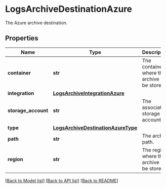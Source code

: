# LogsArchiveDestinationAzure

The Azure archive destination.

## Properties

| Name                | Type                                                                      | Description                                     | Notes      |
| ------------------- | ------------------------------------------------------------------------- | ----------------------------------------------- | ---------- |
| **container**       | **str**                                                                   | The container where the archive will be stored. |
| **integration**     | [**LogsArchiveIntegrationAzure**](LogsArchiveIntegrationAzure.md)         |                                                 |
| **storage_account** | **str**                                                                   | The associated storage account.                 |
| **type**            | [**LogsArchiveDestinationAzureType**](LogsArchiveDestinationAzureType.md) |                                                 |
| **path**            | **str**                                                                   | The archive path.                               | [optional] |
| **region**          | **str**                                                                   | The region where the archive will be stored.    | [optional] |

[[Back to Model list]](README.md#documentation-for-models) [[Back to API list]](README.md#documentation-for-api-endpoints) [[Back to README]](README.md)

